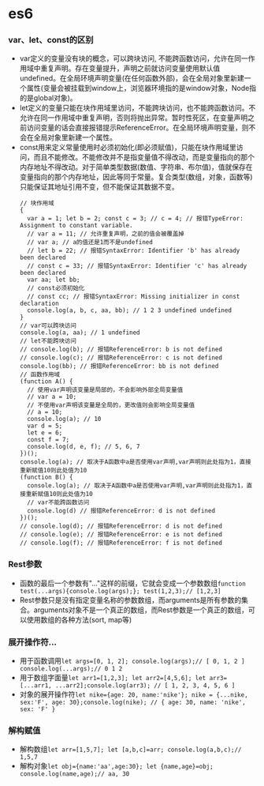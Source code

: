 # es6

### var、let、const的区别
  - var定义的变量没有块的概念，可以跨块访问, 不能跨函数访问，允许在同一作用域中重复声明。存在变量提升，声明之前就访问变量使用默认值undefined。在全局环境声明变量(在任何函数外部)，会在全局对象里新建一个属性(变量会被挂载到window上，浏览器环境指的是window对象，Node指的是global对象)。
  - let定义的变量只能在块作用域里访问，不能跨块访问，也不能跨函数访问。不允许在同一作用域中重复声明，否则将抛出异常。暂时性死区，在变量声明之前访问变量的话会直接报错提示ReferenceError。在全局环境声明变量，则不会在全局对象里新建一个属性。
  - const用来定义常量使用时必须初始化(即必须赋值)，只能在块作用域里访问，而且不能修改。不能修改并不是指变量值不得改动，而是变量指向的那个内存地址不得改动。对于简单类型数据(数值、字符串、布尔值)，值就保存在变量指向的那个内存地址，因此等同于常量。复合类型(数组，对象，函数等)只能保证其地址引用不变，但不能保证其数据不变。
    ```
    // 块作用域
    {
      var a = 1; let b = 2; const c = 3; // c = 4; // 报错TypeError: Assignment to constant variable.
      // var a = 11; // 允许重复声明，之前的值会被覆盖掉
      // var a; // a的值还是1而不是undefined
      // let b = 22; // 报错SyntaxError: Identifier 'b' has already been declared
      // const c = 33; // 报错SyntaxError: Identifier 'c' has already been declared 
      var aa; let bb;
      // const必须初始化
      // const cc; // 报错SyntaxError: Missing initializer in const declaration
      console.log(a, b, c, aa, bb); // 1 2 3 undefined undefined
    }
    // var可以跨块访问
    console.log(a, aa); // 1 undefined
    // let不能跨块访问
    // console.log(b); // 报错ReferenceError: b is not defined
    // console.log(c); // 报错ReferenceError: c is not defined
    console.log(bb); // 报错ReferenceError: bb is not defined
    // 函数作用域
    (function A() {
      // 使用var声明该变量是局部的，不会影响外部全局变量值
      // var a = 10;
      // 不使用var声明该变量是全局的，更改值则会影响全局变量值
      // a = 10;
      console.log(a); // 10
      var d = 5;
      let e = 6;
      const f = 7;
      console.log(d, e, f); // 5, 6, 7
    })();
    console.log(a); // 取决于A函数中a是否使用var声明,var声明则此处指为1，直接重新赋值10则此处值为10
    (function B() {
      console.log(a); // 取决于A函数中a是否使用var声明,var声明则此处指为1，直接重新赋值10则此处值为10
      // var不能跨函数访问
      console.log(d) // 报错ReferenceError: d is not defined
    })();
    // console.log(d); // 报错ReferenceError: d is not defined
    // console.log(e); // 报错ReferenceError: e is not defined
    // console.log(f); // 报错ReferenceError: f is not defined
    ```

### Rest参数
  - 函数的最后一个参数有"..."这样的前缀，它就会变成一个参数数组`function test(...args){console.log(args);}; test(1,2,3);// [1,2,3]`
  - Rest参数只是没有指定变量名称的参数数组，而arguments是所有参数的集合。arguments对象不是一个真正的数组，而Rest参数是一个真正的数组，可以使用数组的各种方法(sort, map等)

### 展开操作符...
  - 用于函数调用`let args=[0, 1, 2]; console.log(args);// [ 0, 1, 2 ] console.log(...args);// 0 1 2`
  - 用于数组字面量`let arr1=[1,2,3]; let arr2=[4,5,6]; let arr3=[...arr1, ...arr2];console.log(arr3); // [ 1, 2, 3, 4, 5, 6 ]`
  - 对象的展开操作符`let nike={age: 20, name:'nike'}; nike = {...nike, sex:'F', age: 30};console.log(nike); // { age: 30, name: 'nike', sex: 'F' }`

### 解构赋值
  - 解构数组`let arr=[1,5,7]; let [a,b,c]=arr; console.log(a,b,c);// 1,5,7`
  - 解构对象`let obj={name:'aa',age:30}; let {name,age}=obj; console.log(name,age);// aa, 30`

